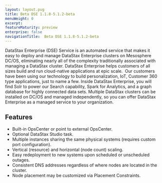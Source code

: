 ```yaml
---
layout: layout.pug
title: Beta DSE 1.1.8-5.1.2-beta
menuWeight: 0
excerpt:
featureMaturity: preview
enterprise: false
navigationTitle:  Beta DSE 1.1.8-5.1.2-beta
---
```


<!-- This source repo for this topic is https://github.com/mesosphere/dse-private -->

 
DataStax Enterprise (DSE) Service is an automated service that makes it easy to deploy and manage DataStax Enterprise clusters on Mesosphere DC/OS, eliminating nearly all of the complexity traditionally associated with managing a DataStax cluster. DataStax Enterprise helps customers of all sizes build and run cloud-native applications at epic scale.  Our customers have been using our technology to build personalization, IoT, Customer 360 type applications, just to name a few.  Inside DataStax Enterprise, you will find Solr to power our Search capability, Spark for Analytics, and a graph database for highly connected data sets. Multiple DataStax clusters can be installed on DC/OS and managed independently, so you can offer DataStax Enterprise as a managed service to your organization.

## Features

- Built-in OpsCenter or point to external OpsCenter.
- Optional DataStax Studio task.
- Multiple instances sharing the same physical systems (requires custom port configuration).
- Vertical (resource) and horizontal (node count) scaling.
- Easy redeployment to new systems upon scheduled or unscheduled outages.
- Consistent DNS addresses regardless of where nodes are located in the cluster.
- Node placement may be customized via Placement Constraints.
